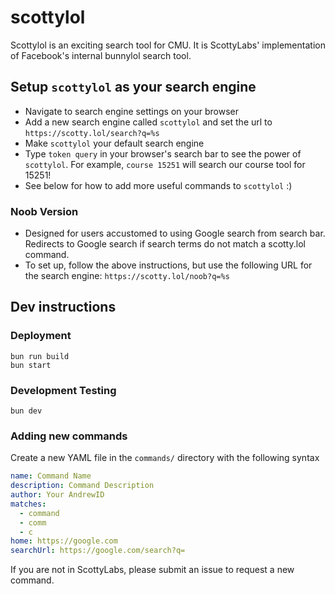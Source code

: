 # scottylol

Scottylol is an exciting search tool for CMU. It is ScottyLabs' implementation of Facebook's internal bunnylol search tool.

## Setup `scottylol` as your search engine

- Navigate to search engine settings on your browser
- Add a new search engine called `scottylol` and set the url to `https://scotty.lol/search?q=%s`
- Make `scottylol` your default search engine
- Type `token query` in your browser's search bar to see the power of `scottylol`. For example, `course 15251` will search our course tool for 15251!
- See below for how to add more useful commands to `scottylol` :)

### Noob Version

- Designed for users accustomed to using Google search from search bar. Redirects to Google search if search terms do not match a scotty.lol command.
- To set up, follow the above instructions, but use the following URL for the search engine: `https://scotty.lol/noob?q=%s`

## Dev instructions

### Deployment

```
bun run build
bun start
```

### Development Testing

```
bun dev
```

### Adding new commands

Create a new YAML file in the `commands/` directory with the following syntax

```yaml
name: Command Name
description: Command Description
author: Your AndrewID
matches:
  - command
  - comm
  - c
home: https://google.com
searchUrl: https://google.com/search?q=
```

If you are not in ScottyLabs, please submit an issue to request a new command.
